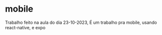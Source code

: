 # mobile
Trabalho feito na aula do dia 23-10-2023,
É um trabalho pra mobile, usando react-native, e expo
